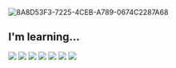 ![8A8D53F3-7225-4CEB-A789-0674C2287A68](https://github.com/haroya01/haroya01/assets/128161745/01988aed-5f81-465a-8503-1233d3c148c2)
<br>
## I'm learning...
<img src="https://img.shields.io/badge/Python-61DAFB?style=for-the-badge&logo=Python&logoColor=white"> <img src="https://img.shields.io/badge/Nestjs-E0234E?style=for-the-badge&logo=Nestjs&logoColor=white">
<img src="https://img.shields.io/badge/TypeScript-3178C6?style=for-the-badge&logo=TypeScript&logoColor=white"> <img src="https://img.shields.io/badge/spring-6DB33F?style=for-the-badge&logo=spring&logoColor=white"> <img src ="https://img.shields.io/badge/java-%23ED8B00.svg?style=for-the-badge&logo=openjdk&logoColor=white">
<img src="https://img.shields.io/badge/redis-%23DD0031.svg?style=for-the-badge&logo=redis&logoColor=white"> <img src ="https://img.shields.io/badge/flask-%23000.svg?style=for-the-badge&logo=flask&logoColor=white">





